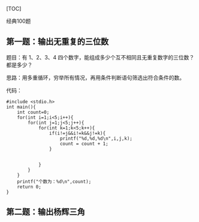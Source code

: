 [TOC]

经典100题

## 第一题：输出无重复的三位数
题目：有 1、2、3、4 四个数字，能组成多少个互不相同且无重复数字的三位数？都是多少？

思路：用多重循环，穷举所有情况，再用条件判断语句筛选出符合条件的数。

代码：

```
#include <stdio.h>
int main(){
    int count=0;
    for(int i=1;i<5;i++){
        for(int j=1;j<5;j++){
            for(int k=1;k<5;k++){
                if(i!=j&&i!=k&&j!=k){
                    printf("%d,%d,%d\n",i,j,k);
                    count = count + 1;
                }

                
            }
        }
    }
    printf("个数为：%d\n",count);
    return 0;
}
```

## 第二题：输出杨辉三角